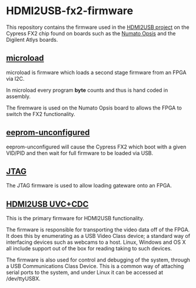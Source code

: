 # HDMI2USB-fx2-firmware

This repository contains the firmware used in the 
[HDMI2USB project](https://hdmi2usb.tv) on the Cypress FX2 chip found on boards
such as the [Numato Opsis](https://opsis.hdmi2usb.tv) and the Digilent Atlys
boards.

## [microload](./microload)

microload is firmware which loads a second stage firmware from an FPGA via I2C.

In microload every program **byte** counts and thus is hand coded in assembly.

The firemware is used on the Numato Opsis board to allows the FPGA to switch
the FX2 functionality.

## [eeprom-unconfigured](./eeprom-unconfigured)

eeprom-unconfigured will cause the Cypress FX2 which boot with a given VID/PID
and then wait for full firmware to be loaded via USB.

## [JTAG](./jtag)

The JTAG firmware is used to allow loading gateware onto an FPGA.

## [HDMI2USB UVC+CDC](./hdmi2usb)

This is the primary firmware for HDMI2USB functionality.

The firmware is responsible for transporting the video data off of the FPGA. It
does this by enumerating as a USB Video Class device; a standard way of
interfacing devices such as webcams to a host. Linux, Windows and OS X all
include support out of the box for reading taking to such devices.

The firmware is also used for control and debugging of the system, through a
USB Communications Class Device. This is a common way of attaching serial ports
to the system, and under Linux it can be accessed at /dev/ttyUSBX.

